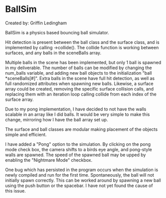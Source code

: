 BallSim
=======

Created by: Griffin Ledingham

BallSim is a physics based bouncing ball simulator.

Hit detection is present between the ball class and the surface class, and is implemented by calling ->collide(). The collide function is working between surfaces, and any balls in the sceneBalls array.

Multiple balls in the scene has been implemented, but only 1 ball is spawned in my deliverable. The number of balls can be modified by changing the num_balls variable, and adding new ball objects to the initialization "ball *sceneBalls[#]". Extra balls in the scene have full hit detection, as well as full randomized attributes when spawning new balls. Likewise, a surface array could be created, removing the specific surface collision calls, and replacing them with an iteration loop calling collide from each index of the surface array.

Due to my pong implementation, I have decided to not have the walls scalable in an array like I did balls. It would be very simple to make this change, mirroring how I have the ball array set up.

The surface and ball classes are modular making placement of the objects simple and efficient.

I have added a "Pong" option to the simulation. By clicking on the pong mode check box, the camera shifts to a birds eye angle, and pong-style walls are spawned. The speed of the spawned ball may be upped by enabling the "Nightmare Mode" checkbox. 

One bug which has persisted in the program occurs when the simulation is newly compiled and run for the first time. Spontaneously, the ball will not initially spawn correctly. This can be worked around by spawning a new ball using the push button or the spacebar. I have not yet found the cause of this issue.
